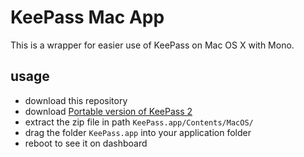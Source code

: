 # KeePass Mac App

This is a wrapper for easier use of KeePass on Mac OS X with Mono.

## usage

*   download this repository
*   download [Portable version of KeePass 2](http://keepass.info/download.html)
*   extract the zip file in path `KeePass.app/Contents/MacOS/`
*   drag the folder `KeePass.app` into your application folder
*   reboot to see it on dashboard
